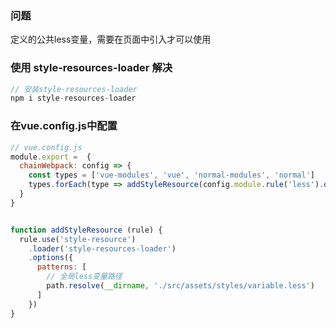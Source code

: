 
### 问题 ###
定义的公共less变量，需要在页面中引入才可以使用

### 使用 style-resources-loader 解决 ###

```javascript
// 安装style-resources-loader
npm i style-resources-loader
```

### 在vue.config.js中配置 ###
```javascript
// vue.config.js
module.export =  {
  chainWebpack: config => {
    const types = ['vue-modules', 'vue', 'normal-modules', 'normal']
    types.forEach(type => addStyleResource(config.module.rule('less').oneOf(type)))
  }
}


function addStyleResource (rule) {
  rule.use('style-resource')
    .loader('style-resources-loader')
    .options({
      patterns: [
        // 全局less变量路径
        path.resolve(__dirname, './src/assets/styles/variable.less')
      ]
    })
}

```
